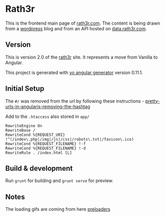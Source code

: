 # Rath3r

This is the frontend main page of [rath3r.com][1]. The content is being drawn
from a [wordpress][2] blog and from an API hosted on [data.rath3r.com][3].

## Version

This is version 2.0 of the [rath3r][1] site. It represents a move from Vanilla
to Angular.

This project is generated with [yo angular generator][4] version 0.11.1.

## Initial Setup

The `#/` was removed from the url by following these instructions -
[pretty-urls-in-angularjs-removing-the-hashtag][5]

Add to the `.htaccess` also stored in `app/`

    RewriteEngine On
    RewriteBase /
    RewriteCond %{REQUEST_URI} !^(/index\.php|/img|/js|/css|/robots\.txt|/favicon\.ico)
    RewriteCond %{REQUEST_FILENAME} !-f
    RewriteCond %{REQUEST_FILENAME} !-d
    RewriteRule . /index.html [L]

## Build & development

Run `grunt` for building and `grunt serve` for preview.

## Notes

The loading gifs are coming from here [preloaders][6]

[1]: http://rath3r.com
[2]: https://en-gb.wordpress.org/
[3]: http://data.rath3r.com
[4]: https://github.com/yeoman/generator-angular
[5]: https://scotch.io/quick-tips/pretty-urls-in-angularjs-removing-the-hashtag
[6]: http://preloaders.net/
